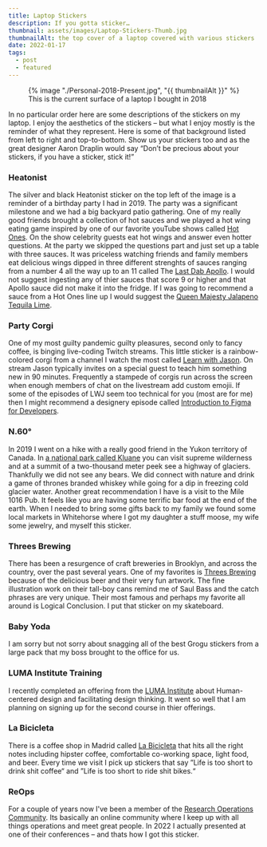 ```yaml
---
title: Laptop Stickers
description: If you gotta sticker…
thumbnail: assets/images/Laptop-Stickers-Thumb.jpg
thumbnailAlt: the top cover of a laptop covered with various stickers 
date: 2022-01-17
tags:
  - post
  - featured
---
```

<figure>
  {% image "./Personal-2018-Present.jpg", "{{ thumbnailAlt }}" %}
  <figcaption>
    This is the current surface of a laptop I bought in 2018
  </figcaption>
</figure>

In no particular order here are some descriptions of the stickers on my laptop. I enjoy the aesthetics of the stickers – but what I enjoy mostly is the reminder of what they represent. Here is some of that background listed from left to right and top-to-bottom. Show us your stickers too and as the great designer Aaron Draplin would say &ldquo;Don&rsquo;t be precious about your stickers, if you have a sticker, stick it!&rdquo;

### Heatonist

The silver and black Heatonist sticker on the top left of the image is a reminder of a birthday party I had in 2019. The party was a significant milestone and we had a big backyard patio gathering.
One of my really good friends brought a collection of hot sauces and we played a hot wing eating game inspired by one of our favorite youTube shows called [Hot Ones](https://www.youtube.com/channel/UCPD_bxCRGpmmeQcbe2kpPaA). On the show celebrity guests eat hot wings and answer even hotter questions.
At the party we skipped the questions part and just set up a table with three sauces. It was priceless watching friends and family members eat delicious wings dipped in three different strenghts of sauces ranging from a number 4 all the way up to an 11 called The [Last Dab Apollo](https://heatonist.com/collections/hot-ones-hot-sauces/products/the-last-dab-apollo).
I would not suggest ingesting any of thier sauces that score 9 or higher and that Apollo sauce did not make it into the fridge. If I was going to recommend a sauce from a Hot Ones line up I would suggest the [Queen Majesty Jalapeno Tequila Lime](https://heatonist.com/products/queen-majesty-jalapeno-tequila-lime-hot-sauce).

### Party Corgi

One of my most guilty pandemic guilty pleasures, second only to fancy coffee, is binging live-coding Twitch streams. This little sticker is a rainbow-colored corgi from a channel I watch the most called [Learn with Jason](https://www.learnwithjason.dev/). On stream Jason typically invites on a special guest to teach him something new in 90 minutes. Frequently a stampede of corgis run across the screen when enough members of chat on the livestream add custom emojii.
If some of the episodes of LWJ seem too technical for you (most are for me) then I might recommend a designery episode called [Introduction to Figma for Developers](https://www.learnwithjason.dev/).

### N.60°

In 2019 I went on a hike with a really good friend in the Yukon territory of Canada. In [a national park called Kluane](https://www.pc.gc.ca/en/pn-np/yt/kluane) you can visit supreme wilderness and at a summit of a two-thousand meter peek see a highway of glaciers.
Thankfully we did not see any bears. We did connect with nature and drink a game of thrones branded whiskey while going for a dip in freezing cold glacier water. Another great recommendation I have is a visit to the Mile 1016 Pub. It feels like you are having some terrific bar food at the end of the earth.
When I needed to bring some gifts back to my family we found some local markets in Whitehorse where I got my daughter a stuff moose, my wife some jewelry, and myself this sticker.

### Threes Brewing

There has been a resurgence of craft breweries in Brooklyn, and across the country, over the past several years. One of my favorites is [Threes Brewing](https://shop.threesbrewing.com/) because of the delicious beer and their very fun artwork. The fine illustration work on their tall-boy cans remind me of Saul Bass and the catch phrases are very unique. Their most famous and perhaps my favorite all around is Logical Conclusion. I put that sticker on my skateboard.

### Baby Yoda

I am sorry but not sorry about snagging all of the best Grogu stickers from a large pack that my boss brought to the office for us.

### LUMA Institute Training

I recently completed an offering from the [LUMA Institute](https://www.luma-institute.com/our-offerings/training/) about Human-centered design and facilitating design thinking. It went so well that I am planning on signing up for the second course in thier offerings.

### La Bicicleta

There is a coffee shop in Madrid called [La Bicicleta](https://www.labicicletacafe.com/home-en) that hits all the right notes including hipster coffee, comfortable co-working space, light food, and beer. Every time we visit I pick up stickers that say ”Life is too short to drink shit coffee“ and ”Life is too short to ride shit bikes.“

### ReOps

For a couple of years now I've been a member of the [Research Operations Community](https://researchops.community/). Its basically an online community where I keep up with all things operations and meet great people. In 2022 I actually presented at one of their conferences – and thats how I got this sticker. 